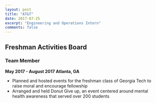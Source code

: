 ```yaml
---
layout: post
title: "AT&T"
date: 2017-07-25
excerpt: "Engineering and Operations Intern"
comments: false
---
```


## Freshman Activities Board ##
### Team Member ###

**May 2017 - August 2017 Atlanta, GA**

* Planned and hosted events for the freshman class of Georgia Tech to raise moral and encourage fellowship
* Arranged and held Donut Give up, an event centered around mental health awareness that served over 200 students
